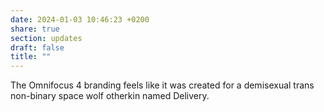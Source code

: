 ```yaml
---
date: 2024-01-03 10:46:23 +0200
share: true
section: updates
draft: false
title: ""
---
```



The Omnifocus 4 branding feels like it was created for a demisexual trans non-binary space wolf otherkin named Delivery.
